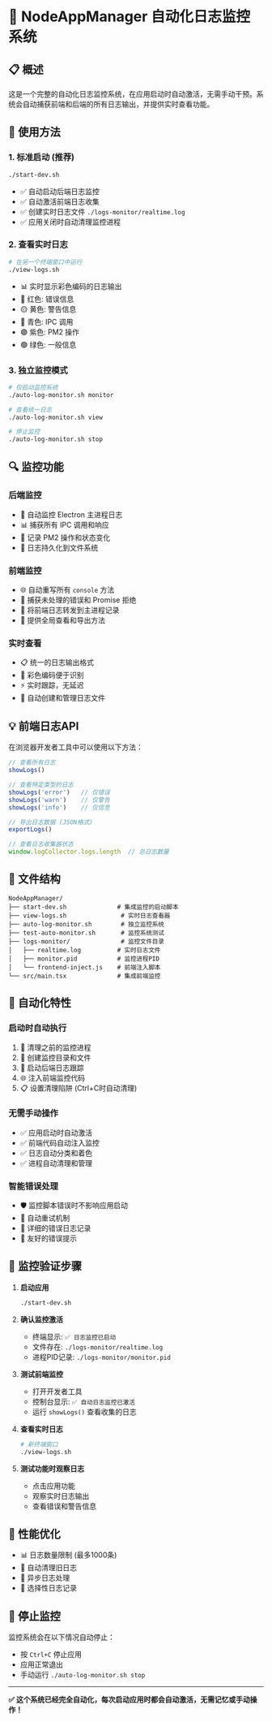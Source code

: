 # 🤖 NodeAppManager 自动化日志监控系统

## 📋 概述

这是一个完整的自动化日志监控系统，在应用启动时自动激活，无需手动干预。系统会自动捕获前端和后端的所有日志输出，并提供实时查看功能。

## 🚀 使用方法

### 1. 标准启动 (推荐)
```bash
./start-dev.sh
```
- ✅ 自动启动后端日志监控
- ✅ 自动激活前端日志收集
- ✅ 创建实时日志文件 `./logs-monitor/realtime.log`
- ✅ 应用关闭时自动清理监控进程

### 2. 查看实时日志
```bash
# 在另一个终端窗口中运行
./view-logs.sh
```
- 📊 实时显示彩色编码的日志输出
- 🔴 红色: 错误信息
- 🟡 黄色: 警告信息  
- 🔵 青色: IPC 调用
- 🟣 紫色: PM2 操作
- 🟢 绿色: 一般信息

### 3. 独立监控模式
```bash
# 仅启动监控系统
./auto-log-monitor.sh monitor

# 查看统一日志
./auto-log-monitor.sh view

# 停止监控
./auto-log-monitor.sh stop
```

## 🔍 监控功能

### 后端监控
- 📝 自动监控 Electron 主进程日志
- 📊 捕获所有 IPC 调用和响应
- 🔧 记录 PM2 操作和状态变化
- 💾 日志持久化到文件系统

### 前端监控
- 🌐 自动重写所有 `console` 方法
- 🚨 捕获未处理的错误和 Promise 拒绝
- 📨 将前端日志转发到主进程记录
- 🔗 提供全局查看和导出方法

### 实时查看
- 📋 统一的日志输出格式
- 🎨 彩色编码便于识别
- ⚡ 实时跟踪，无延迟
- 📁 自动创建和管理日志文件

## 💡 前端日志API

在浏览器开发者工具中可以使用以下方法：

```javascript
// 查看所有日志
showLogs()

// 查看特定类型的日志
showLogs('error')   // 仅错误
showLogs('warn')    // 仅警告
showLogs('info')    // 仅信息

// 导出日志数据 (JSON格式)
exportLogs()

// 查看日志收集器状态
window.logCollector.logs.length  // 总日志数量
```

## 📁 文件结构

```
NodeAppManager/
├── start-dev.sh              # 集成监控的启动脚本
├── view-logs.sh               # 实时日志查看器
├── auto-log-monitor.sh        # 独立监控系统
├── test-auto-monitor.sh       # 监控系统测试
├── logs-monitor/              # 监控文件目录
│   ├── realtime.log          # 实时日志文件
│   ├── monitor.pid           # 监控进程PID
│   └── frontend-inject.js    # 前端注入脚本
└── src/main.tsx              # 集成前端监控
```

## 🔧 自动化特性

### 启动时自动执行
1. 🧹 清理之前的监控进程
2. 📂 创建监控目录和文件
3. 🔄 启动后端日志跟踪
4. 🌐 注入前端监控代码
5. 📋 设置清理陷阱 (Ctrl+C时自动清理)

### 无需手动操作
- ✅ 应用启动时自动激活
- ✅ 前端代码自动注入监控
- ✅ 日志自动分类和着色
- ✅ 进程自动清理和管理

### 智能错误处理
- 🛡️ 监控脚本错误时不影响应用启动
- 🔄 自动重试机制
- 📝 详细的错误日志记录
- 🚨 友好的错误提示

## 🎯 监控验证步骤

1. **启动应用**
   ```bash
   ./start-dev.sh
   ```

2. **确认监控激活**
   - 终端显示: `✅ 日志监控已启动`
   - 文件存在: `./logs-monitor/realtime.log`
   - 进程PID记录: `./logs-monitor/monitor.pid`

3. **测试前端监控**
   - 打开开发者工具
   - 控制台显示: `✅ 自动日志监控已激活`
   - 运行 `showLogs()` 查看收集的日志

4. **查看实时日志**
   ```bash
   # 新终端窗口
   ./view-logs.sh
   ```

5. **测试功能时观察日志**
   - 点击应用功能
   - 观察实时日志输出
   - 查看错误和警告信息

## 🚀 性能优化

- 📊 日志数量限制 (最多1000条)
- 🔄 自动清理旧日志
- 💾 异步日志处理
- 🎯 选择性日志记录

## 🛑 停止监控

监控系统会在以下情况自动停止：
- 按 `Ctrl+C` 停止应用
- 应用正常退出
- 手动运行 `./auto-log-monitor.sh stop`

---

**✅ 这个系统已经完全自动化，每次启动应用时都会自动激活，无需记忆或手动操作！**
